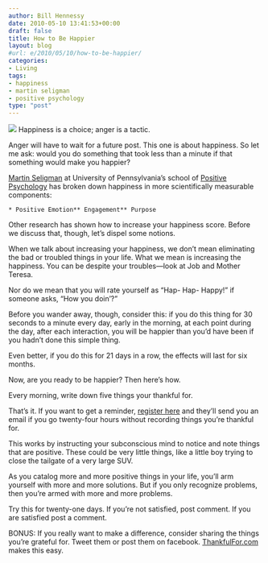 ```yaml
---
author: Bill Hennessy
date: 2010-05-10 13:41:53+00:00
draft: false
title: How to Be Happier
layout: blog
#url: e/2010/05/10/how-to-be-happier/
categories:
- Living
tags:
- happiness
- martin seligman
- positive psychology
type: "post"
---
```


![](https://www.studentsoftheworld.info/sites/tv/img/8350_happy_face.jpg)
Happiness is a choice; anger is a tactic. 

 

Anger will have to wait for a future post. This one is about happiness. So let me ask: would you do something that took less than a minute if that something would make you happier? 

 

[Martin Seligman](https://www.ted.com/index.php/talks/martin_seligman_on_the_state_of_psychology.html) at University of Pennsylvania’s school of [Positive Psychology](https://www.bdp-gus.de/gus/Positive-Psychologie-Aufruf-2000.pdf) has broken down happiness in more scientifically measurable components:

 

    * Positive Emotion** Engagement** Purpose   

Other research has shown how to increase your happiness score. Before we discuss that, though, let’s dispel some notions.

 

When we talk about increasing your happiness, we don’t mean eliminating the bad or troubled things in your life. What we mean is increasing the happiness. You can be despite your troubles—look at Job and Mother Teresa.

 

Nor do we mean that you will rate yourself as “Hap- Hap- Happy!” if someone asks, “How you doin’?” 

 

Before you wander away, though, consider this: if you do this thing for 30 seconds to a minute every day, early in the morning, at each point during the day, after each interaction, you will be happier than you’d have been if you hadn’t done this simple thing.

 

Even better, if you do this for 21 days in a row, the effects will last for six months.

 

Now, are you ready to be happier? Then here’s how.

 

Every morning, write down five things your thankful for.

 

That’s it. If you want to get a reminder, [register here](https://thankfulfor.com/) and they’ll send you an email if you go twenty-four hours without recording things you’re thankful for.

 

This works by instructing your subconscious mind to notice and note things that are positive. These could be very little things, like a little boy trying to close the tailgate of a very large SUV.

 

As you catalog more and more positive things in your life, you’ll arm yourself with more and more solutions. But if you only recognize problems, then you’re armed with more and more problems.

 

Try this for twenty-one days. If you’re not satisfied, post comment. If you are satisfied post a comment.

 

BONUS: If you really want to make a difference, consider sharing the things you’re grateful for. Tweet them or post them on facebook. [ThankfulFor.com](https://thankfulfor.com/) makes this easy.
